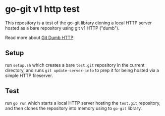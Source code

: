 # go-git v1 http test

This repository is a test of the go-git library cloning 
a local HTTP server hosted as a bare repository using git v1
HTTP ("dumb").

Read more about [Git Dumb HTTP](https://git-scm.com/book/en/v2/Git-on-the-Server-The-Protocols)

## Setup

run `setup.sh` which creates a bare `test.git` repository in the current directory, and runs `git update-server-info` to prep it for being hosted via a simple HTTP fileserver.

## Test

run `go run` which starts a local HTTP server hosting the `test.git` repository, and then clones the repository into memory using to `go-git` library.


